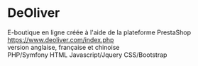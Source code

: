 # DeOliver
E-boutique en ligne créée à l'aide de la plateforme PrestaShop <br>
https://www.deoliver.com/index.php <br>
version anglaise, française et chinoise <br>
PHP/Symfony HTML Javascript/Jquery CSS/Bootstrap
